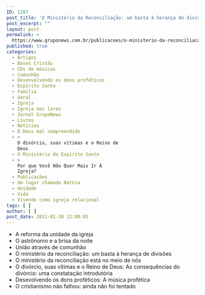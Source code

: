 ```yaml
---
ID: 1287
post_title: 'O Ministério da Reconciliação: um basta à herança de divisões'
post_excerpt: ""
layout: post
permalink: >
  https://www.gruponews.com.br/publicacoes/o-ministerio-da-reconciliacao-um-basta-a-heranca-de-divisoes
published: true
categories:
  - Artigos
  - Bases Cristãs
  - CDs de músicas
  - Comunhão
  - Desenvolvendo os dons proféticos
  - Espírito Santo
  - Família
  - Geral
  - Igreja
  - Igreja nos lares
  - Jornal GrupoNews
  - Livros
  - Notícias
  - O Deus mal compreendido
  - >
    O divórcio, suas vítimas e o Reino de
    Deus
  - O Ministério do Espírito Santo
  - >
    Por que Você Não Quer Mais Ir À
    Igreja?
  - Publicações
  - Um lugar chamado Nárnia
  - Unidade
  - Vida
  - Vivendo como igreja relacional
tags: [ ]
author: [ ]
post_date: 2011-01-30 12:00:05
---
```

- A reforma da unidade da igreja
- O astrônomo e a brisa da noite
- União através de comunhão
- O ministério da reconciliação: um basta à herança de divisões
- O ministério da reconciliação está no meio de nós
- O divórcio, suas vítimas e o Reino de Deus: As consequências do divórcio: uma constatação introdutória
- Desevolvendo os dons proféticos: A música profética
- O cristianismo não falhou: ainda não foi tentado